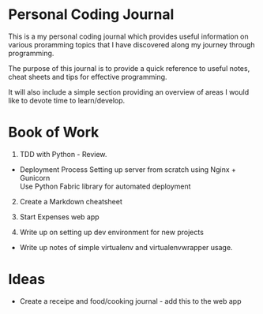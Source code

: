 Personal Coding Journal
=======================

This is a my personal coding journal which provides
useful information on various proramming topics that 
I have discovered along my journey through programming.

The purpose of this journal is to provide a quick reference
to useful notes, cheat sheets and tips for effective
programming.

It will also include a simple section providing an
overview of areas I would like to devote time to
learn/develop.

Book of Work
============

1. TDD with Python - Review.
  * Deployment Process
    Setting up server from scratch using Nginx + Gunicorn  
    Use Python Fabric library for automated deployment

2. Create a Markdown cheatsheet

3. Start Expenses web app

4. Write up on setting up dev environment for new projects
  * Write up notes of simple virtualenv and virtualenvwrapper usage.

Ideas
=====

* Create a receipe and food/cooking journal - add this to the web app

